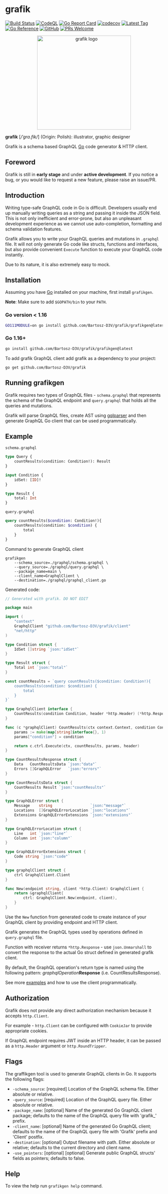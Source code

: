 # grafik

[![Build Status][ci-badge]][ci-yml]
[![CodeQL][codeql-badge]][codeql-link]
[![Go Report Card][go-report-card-badge]][go-report-card-link]
[![codecov][codecov-badge]][codecov-link]
[![Latest Tag][latest-tag-badge]][gh-tags]
[![Go Reference][godoc-badge]][godoc-link]
[![GitHub][mit-badge]][mit-link]
[![PRs Welcome][pr-welcome-badge]][gh-contribute]

<p align="center"><img src="docs/img/logo.png" width="300" alt="grafik logo"></p>

**grafik** [*/ˈɡra.fik/*] (Origin: Polish): illustrator, graphic designer

Grafik is a schema based GraphQL [Go][golang] code generator & HTTP client.

## Foreword
Grafik is still in **early stage** and under **active development**. If you notice a bug, or you would like to request a new feature, please raise an issue/PR.

## Introduction
Writing type-safe GraphQL code in Go is difficult.
Developers usually end up manually writing queries as a string and passing it inside the JSON field.
This is not only inefficient and error-prone, but also an unpleasant development experience as we cannot use auto-completion, formatting and schema validation features.

Grafik allows you to write your GraphQL queries and mutations in `.graphql` file. It will not only generate Go code like structs, functions and interfaces, but also provide convenient `Execute` function to execute your GraphQL code instantly.

Due to its nature, it is also extremely easy to mock.

## Installation
Assuming you have [Go][golang] installed on your machine, first install `grafikgen`.

**Note**: Make sure to add `$GOPATH/bin` to your `PATH`.

### Go version < 1.16

```bash
GO111MODULE=on go install github.com/Bartosz-D3V/grafik/grafikgen@latest
```

### Go 1.16+

```bash
go install github.com/Bartosz-D3V/grafik/grafikgen@latest
```

To add grafik GraphQL client add grafik as a dependency to your project:

```shell
go get github.com/Bartosz-D3V/grafik
```

## Running grafikgen
Grafik requires two types of GraphQL files - `schema.graphql` that represents the schema of the GraphQL endpoint and `query.graphql` that holds all the queries and mutations.

Grafik will parse GraphQL files, create AST using [gqlparser][gqlparser-link] and then generate GraphQL Go client that can be used programmatically.

## Example
`schema.graphql`
```graphql
type Query {
    countResults(condition: Condition!): Result
}

input Condition {
    idSet: [ID]!
}

type Result {
    total: Int
}
```

`query.graphql`
```graphql
query countResults($condition: Condition!){
    countResults(condition: $condition) {
        total
    }
}
```
Command to generate GraphQL client
```shell
grafikgen
    --schema_source=./graphql/schema.graphql \
    --query_source=./graphql/query.graphql \
    --package_name=main \
    --client_name=GraphqlClient \
    --destination=./graphql/graphql_client.go
```

Generated code:
```go
// Generated with grafik. DO NOT EDIT

package main

import (
	"context"
	GraphqlClient "github.com/Bartosz-D3V/grafik/client"
	"net/http"
)

type Condition struct {
	IdSet []string `json:"idSet"`
}

type Result struct {
	Total int `json:"total"`
}

const countResults = `query countResults($condition: Condition!){
    countResults(condition: $condition) {
        total
    }
}`

type GraphqlClient interface {
	CountResults(condition Condition, header *http.Header) (*http.Response, error)
}

func (c *graphqlClient) CountResults(ctx context.Context, condition Condition, header *http.Header) (*http.Response, error) {
	params := make(map[string]interface{}, 1)
	params["condition"] = condition

	return c.ctrl.Execute(ctx, countResults, params, header)
}

type CountResultsResponse struct {
	Data   CountResultsData `json:"data"`
	Errors []GraphQLError   `json:"errors"`
}

type CountResultsData struct {
	CountResults Result `json:"countResults"`
}

type GraphQLError struct {
	Message    string                 `json:"message"`
	Locations  []GraphQLErrorLocation `json:"locations"`
	Extensions GraphQLErrorExtensions `json:"extensions"`
}

type GraphQLErrorLocation struct {
	Line   int `json:"line"`
	Column int `json:"column"`
}

type GraphQLErrorExtensions struct {
	Code string `json:"code"`
}

type graphqlClient struct {
	ctrl GraphqlClient.Client
}

func New(endpoint string, client *http.Client) GraphqlClient {
	return &graphqlClient{
		ctrl: GraphqlClient.New(endpoint, client),
	}
}
```

Use the `New` function from generated code to create instance of your GraphQL client by providing endpoint and HTTP client.

Grafik generates the GraphQL types used by operations defined in `query.graphql` file.

Function with receiver returns `*http.Response` - use `json.Unmarshall` to convert the response to the actual Go struct defined in generated grafik client.

By default, the GraphQL operation's return type is named using the following pattern: _graphqlOperation_**Response** (i.e. CountResultsResponse).

See more [examples][examples-link] and how to use the client programmatically.

## Authorization
Grafik does not provide any direct authorization mechanism because it accepts `http.Client`.

For example - `http.Client` can be configured with `CookieJar` to provide appropriate cookies.

If GraphQL endpoint requires JWT inside an HTTP header, it can be passed as a `http.Header` argument or `http.RoundTripper`.

## Flags
The graffikgen tool is used to generate GraphQL clients in Go. It supports the following flags:

- `-schema_source`: [required] Location of the GraphQL schema file. Either absolute or relative.
- `-query_source`: [required] Location of the GraphQL query file. Either absolute or relative.
- `-package_name`: [optional] Name of the generated Go GraphQL client package; defaults to the name of the GraphQL query file with 'grafik_' prefix.
- `-client_name`: [optional] Name of the generated Go GraphQL client; defaults to the name of the GraphQL query file with 'Grafik' prefix and 'Client' postfix.
- `-destination`: [optional] Output filename with path. Either absolute or relative; defaults to the current directory and client name.
- `-use_pointers`: [optional] [optional] Generate public GraphQL structs' fields as pointers; defaults to false.

## Help
To view the help run `grafikgen help` command.

[golang]:   http://golang.org/

[ci-badge]: https://github.com/Bartosz-D3V/grafik/actions/workflows/go.yml/badge.svg

[go-report-card-badge]: https://goreportcard.com/badge/github.com/Bartosz-D3V/grafik

[go-report-card-link]: https://goreportcard.com/report/github.com/Bartosz-D3V/grafik

[codecov-badge]: https://codecov.io/gh/Bartosz-D3V/grafik/branch/master/graph/badge.svg?token=BNGJMPXWPD

[codecov-link]: https://codecov.io/gh/Bartosz-D3V/grafik

[codeql-badge]: https://github.com/Bartosz-D3V/grafik/actions/workflows/codeql-analysis.yml/badge.svg

[codeql-link]: https://github.com/Bartosz-D3V/grafik/actions/workflows/codeql-analysis.yml

[latest-tag-badge]: https://img.shields.io/github/v/tag/Bartosz-D3V/grafik?sort=semver

[gh-tags]: https://github.com/Bartosz-D3V/grafik/tags

[ci-yml]:   https://github.com/Bartosz-D3V/grafik/actions/workflows/go.yml

[mit-badge]: https://img.shields.io/github/license/mashape/apistatus.svg

[mit-link]: https://github.com/Bartosz-D3V/grafik/blob/master/LICENSE

[godoc-badge]: https://pkg.go.dev/badge/github.com/Bartosz-D3V/grafik.svg

[godoc-link]: https://pkg.go.dev/github.com/Bartosz-D3V/grafik

[pr-welcome-badge]: https://img.shields.io/badge/PRs-welcome-brightgreen.svg

[gh-contribute]: https://egghead.io/courses/how-to-contribute-to-an-open-source-project-on-github

[gqlparser-link]: https://github.com/vektah/gqlparser

[examples-link]: https://github.com/Bartosz-D3V/grafik/tree/master/examples
